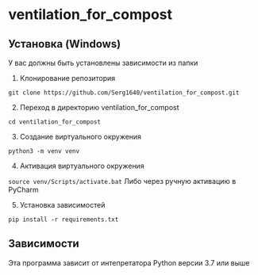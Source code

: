 # ventilation_for_compost
<!--Установка-->
## Установка (Windows)
У вас должны быть установлены зависимости из папки 

1. Клонирование репозитория 

```git clone https://github.com/Serg1640/ventilation_for_compost.git```

2. Переход в директорию ventilation_for_compost

```cd ventilation_for_compost```

3. Создание виртуального окружения

```python3 -m venv venv```

4. Активация виртуального окружения

```source venv/Scripts/activate.bat```
Либо через ручную активацию в PyCharm

5. Установка зависимостей

```pip install -r requirements.txt```


<!--зависимости-->
## Зависимости
Эта программа зависит от интепретатора Python версии 3.7 или выше
